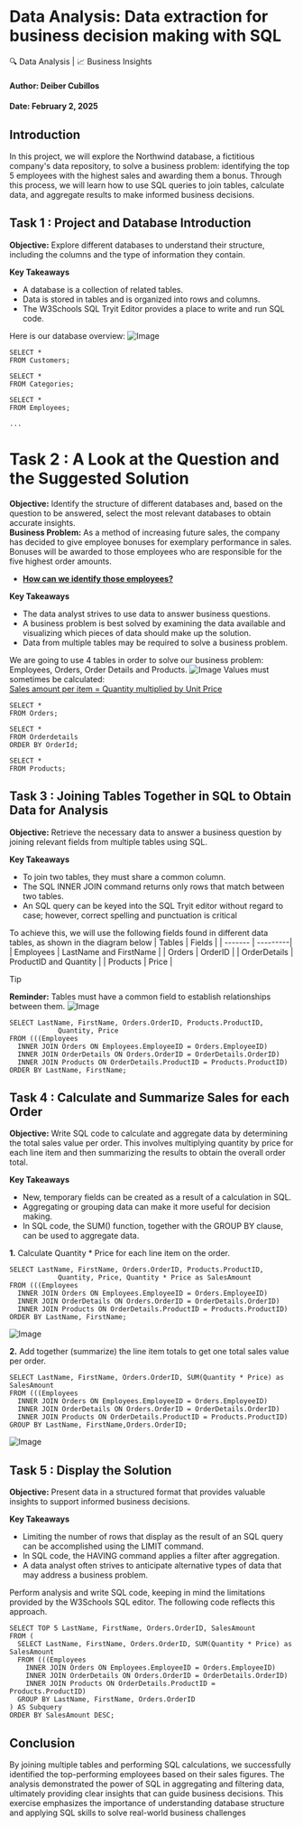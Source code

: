# Data Analysis: Data extraction for business decision making with SQL
🔍 Data Analysis | 📈 Business Insights 

#### Author: Deiber Cubillos
#### Date: February 2, 2025

## **Introduction**
In this project, we will explore the Northwind database, a fictitious company's data repository, to solve a business problem: identifying the top 5 employees with the highest sales and awarding them a bonus. Through this process, we will learn how to use SQL queries to join tables, calculate data, and aggregate results to make informed business decisions.

## **Task 1 : Project and Database Introduction**
**Objective:** Explore different databases to understand their structure, including the columns and the type of information they contain.

**Key Takeaways**
- A database is a collection of related tables.
- Data is stored in tables and is organized into rows and columns.
- The W3Schools SQL Tryit Editor provides a place to write and run SQL code. 

Here is our database overview:
![Image](https://github.com/user-attachments/assets/3b66bbbb-1526-47c0-ab20-6fae985a57b4)

```
SELECT *
FROM Customers;

SELECT *
FROM Categories;

SELECT *
FROM Employees;

...
```

# **Task 2 : A Look at the Question and the Suggested Solution**
**Objective:** Identify the structure of different databases and, based on the question to be answered, select the most relevant databases to obtain accurate insights.  
**Business Problem:**  As a method of increasing future sales, the company has decided to give employee bonuses for exemplary performance in sales. Bonuses will be awarded to those employees who are responsible for the five highest order amounts.  
- <ins>**How can we identify those employees?**<ins>

**Key Takeaways**
- The data analyst strives to use data to answer business questions.
- A business problem is best solved by examining the data available and visualizing which pieces of data should make up the solution.
- Data from multiple tables may be required to solve a business problem.

We are going to use 4 tables in order to solve our business problem: Employees, Orders, Order Details and  Products.
![Image](https://github.com/user-attachments/assets/b5bb05ed-771b-4a5a-9a08-85722b55b4f4)
Values must sometimes be calculated:  
    <ins> Sales amount per item = Quantity multiplied by Unit Price </ins>
```
SELECT *
FROM Orders;

SELECT *
FROM Orderdetails
ORDER BY OrderId;

SELECT *
FROM Products;
```

## **Task 3 : Joining Tables Together in SQL to Obtain Data for Analysis**
**Objective:** Retrieve the necessary data to answer a business question by joining relevant fields from multiple tables using SQL.

**Key Takeaways**
- To join two tables, they must share a common column.
- The SQL INNER JOIN command returns only rows that match between two tables.
- An SQL query can be keyed into the SQL Tryit editor without regard to case; however, correct spelling and punctuation is critical

To achieve this, we will use the following fields found in different data tables, as shown in the diagram below
| Tables | Fields |
| ------- | ---------|
| Employees | LastName and FirstName |
| Orders | OrderID |
| OrderDetails | ProductID and Quantity |
| Products | Price |
> [!TIP]
>**Reminder:** Tables must have a common field to establish relationships between them.
>![Image](https://github.com/user-attachments/assets/2389f205-9250-4337-994e-27707bf374dd)


```
SELECT LastName, FirstName, Orders.OrderID, Products.ProductID,
            Quantity, Price
FROM (((Employees
  INNER JOIN Orders ON Employees.EmployeeID = Orders.EmployeeID)
  INNER JOIN OrderDetails ON Orders.OrderID = OrderDetails.OrderID)
  INNER JOIN Products ON OrderDetails.ProductID = Products.ProductID)
ORDER BY LastName, FirstName;

```

## **Task 4 : Calculate and Summarize Sales for each Order**
**Objective:**  Write SQL code to calculate and aggregate data by determining the total sales value per order. This involves multiplying quantity by price for each line item and then summarizing the results to obtain the overall order total.

**Key Takeaways**
- New, temporary fields can be created as a result of a calculation in SQL.
- Aggregating or grouping data can make it more useful for decision making.
- In SQL code, the SUM() function, together with the GROUP BY clause, can be used to aggregate data.

**1.** Calculate Quantity * Price for each line item on the order.
```
SELECT LastName, FirstName, Orders.OrderID, Products.ProductID,
        	Quantity, Price, Quantity * Price as SalesAmount
FROM (((Employees
  INNER JOIN Orders ON Employees.EmployeeID = Orders.EmployeeID)
  INNER JOIN OrderDetails ON Orders.OrderID = OrderDetails.OrderID)
  INNER JOIN Products ON OrderDetails.ProductID = Products.ProductID)
ORDER BY LastName, FirstName;
```
![Image](https://github.com/user-attachments/assets/5fd58be6-f05e-437e-a26a-46857794e649)

**2.** Add together (summarize) the line item totals to get one total sales value per order.

```
SELECT LastName, FirstName, Orders.OrderID, SUM(Quantity * Price) as SalesAmount
FROM (((Employees
  INNER JOIN Orders ON Employees.EmployeeID = Orders.EmployeeID)
  INNER JOIN OrderDetails ON Orders.OrderID = OrderDetails.OrderID)
  INNER JOIN Products ON OrderDetails.ProductID = Products.ProductID)
GROUP BY LastName, FirstName,Orders.OrderID;
```
![Image](https://github.com/user-attachments/assets/1b860bbc-bc41-4158-8842-16e101d3880b)

## **Task 5 : Display the Solution**
**Objective:** Present data in a structured format that provides valuable insights to support informed business decisions.

**Key Takeaways**
- Limiting the number of rows that display as the result of an SQL query can be accomplished using the LIMIT command.
- In SQL code, the HAVING command applies a filter after aggregation.
- A data analyst often strives to anticipate alternative types of data that may address a business problem.

Perform analysis and write SQL code, keeping in mind the limitations provided by the W3Schools SQL editor. The following code reflects this approach.
```
SELECT TOP 5 LastName, FirstName, Orders.OrderID, SalesAmount
FROM (
  SELECT LastName, FirstName, Orders.OrderID, SUM(Quantity * Price) as SalesAmount
  FROM (((Employees
	INNER JOIN Orders ON Employees.EmployeeID = Orders.EmployeeID)
	INNER JOIN OrderDetails ON Orders.OrderID = OrderDetails.OrderID)
	INNER JOIN Products ON OrderDetails.ProductID = Products.ProductID)
  GROUP BY LastName, FirstName, Orders.OrderID
) AS Subquery
ORDER BY SalesAmount DESC;
```
## **Conclusion**
By joining multiple tables and performing SQL calculations, we successfully identified the top-performing employees based on their sales figures. The analysis demonstrated the power of SQL in aggregating and filtering data, ultimately providing clear insights that can guide business decisions. This exercise emphasizes the importance of understanding database structure and applying SQL skills to solve real-world business challenges
